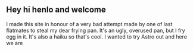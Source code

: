 ## Hey hi henlo and welcome

I made this site in honour of a very bad attempt made by one of last flatmates to steal my dear frying pan.
It's an ugly, overused pan, but I fry egg in it. It's also a haiku so that's cool.
I wanted to try Astro out and here we are
